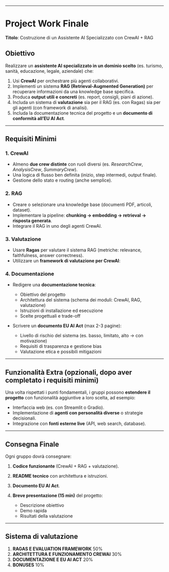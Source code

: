 
---

# Project Work Finale 

**Titolo**: Costruzione di un Assistente AI Specializzato con CrewAI + RAG

## Obiettivo

Realizzare un **assistente AI specializzato in un dominio scelto** (es. turismo, sanità, educazione, legale, aziendale) che:

1. Usi **CrewAI** per orchestrare più agenti collaborativi.
2. Implementi un sistema **RAG (Retrieval-Augmented Generation)** per recuperare informazioni da una knowledge base specifica.
3. Produca **output utili e concreti** (es. report, consigli, piani di azione).
4. Includa un sistema di **valutazione** sia per il RAG (es. con Ragas) sia per gli agenti (con framework di analisi).
5. Includa la documentazione tecnica del progetto e un **documento di conformità all’EU AI Act**.

---

## Requisiti Minimi

### 1. CrewAI

* Almeno **due crew distinte** con ruoli diversi (es. *ResearchCrew*, *AnalysisCrew*, *SummaryCrew*).
* Una logica di flusso ben definita (inizio, step intermedi, output finale).
* Gestione dello stato e routing (anche semplice).

### 2. RAG

* Creare o selezionare una knowledge base (documenti PDF, articoli, dataset).
* Implementare la pipeline: **chunking → embedding → retrieval → risposta generata**.
* Integrare il RAG in uno degli agenti CrewAI.

### 3. Valutazione

* Usare **Ragas** per valutare il sistema RAG (metriche: relevance, faithfulness, answer correctness).
* Utilizzare un **framework di valutazione per CrewAI**:


### 4. Documentazione

* Redigere una **documentazione tecnica**:

  * Obiettivo del progetto
  * Architettura del sistema (schema dei moduli: CrewAI, RAG, valutazione)
  * Istruzioni di installazione ed esecuzione
  * Scelte progettuali e trade-off

* Scrivere un **documento EU AI Act** (max 2-3 pagine):

  * Livello di rischio del sistema (es. basso, limitato, alto → con motivazione)
  * Requisiti di trasparenza e gestione bias
  * Valutazione etica e possibili mitigazioni

---

## Funzionalità Extra (opzionali, dopo aver completato i requisiti minimi)

Una volta rispettati i punti fondamentali, i gruppi possono **estendere il progetto** con funzionalità aggiuntive a loro scelta, ad esempio:

* Interfaccia web (es. con Streamlit o Gradio).
* Implementazione di **agenti con personalità diverse** o strategie decisionali.
* Integrazione con **fonti esterne live** (API, web search, database).

---

## Consegna Finale

Ogni gruppo dovrà consegnare:

1. **Codice funzionante** (CrewAI + RAG + valutazione).
2. **README tecnico** con architettura e istruzioni.
3. **Documento EU AI Act**.
4. **Breve presentazione (15 min)** del progetto:

   * Descrizione obiettivo
   * Demo rapida
   * Risultati della valutazione

---

## Sistema di valutazione
1. **RAGAS E EVALUATION FRAMEWORK** 50%
2. **ARCHITETTURA E FUNZIONAMENTO CREWAI** 30%
3. **DOCUMENTAZIONE E EU AI ACT** 20%
4. **BONUSES** 10%


